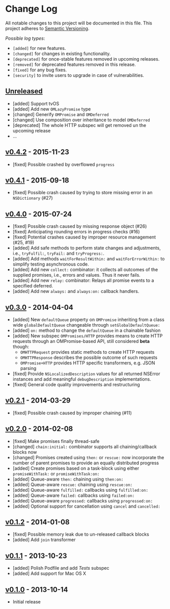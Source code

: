 # Change Log

All notable changes to this project will be documented in this file.
This project adheres to [Semantic Versioning](http://semver.org/).

_Possible log types_:

* `[added]` for new features.
* `[changed]` for changes in existing functionality.
* `[deprecated]` for once-stable features removed in upcoming releases.
* `[removed]` for deprecated features removed in this release.
* `[fixed]` for any bug fixes.
* `[security]` to invite users to upgrade in case of vulnerabilities.

## [Unreleased]

* [added] Support tvOS
* [added] Add new `OMLazyPromise` type
* [changed] Generify `OMPromise` and `OMDeferred`
* [changed] Use composition over inheritance to model `OMDeferred`
* [deprecated] The whole HTTP subspec will get removed un the upcoming release
* ...

## [v0.4.2] - 2015-11-23

* [fixed] Possible crashed by overflowed `progress`

## [v0.4.1] - 2015-09-18

* [fixed] Possible crash caused by trying to store missing error in
  an `NSDictionary` (#27)

## [v0.4.0] - 2015-07-24

* [fixed] Possible crash caused by missing response object (#26)
* [fixed] Anticipating rounding errors in progress checks (#16)
* [fixed] Potential crashes caused by improper resource management (#25, #19)
* [added] Add safe methods to perform state changes and adjustments,
  i.e., `tryFulfil:`, `tryFail:` and `tryProgress:`.
* [added] Add methods `waitForResultWithin:` and `waitForErrorWithin:` to
  simplify testing asynchronous code.
* [added] Add new `collect:` combinator: it collects all outcomes of the
  supplied promises, i.e., errors and values. Thus it never fails.
* [added] Add new `relay:` combinator: Relays all promise events to a
  specified deferred.
* [added] Add new `always:` and `always:on:` callback handlers.

## [v0.3.0] - 2014-04-04

* [added] New `defaultQueue` property on `OMPromise` inheriting from a
  class wide `globalDefaultQueue` changeable through `setGlobalDefaultQueue:`
* [added] `on:` method to change the `defaultQueue` in a chainable fashion
* [added] New subspec `OMPromises/HTTP` provides means to create HTTP requests
  through an OMPromise-based API, still considered **beta** though:
  - `OMHTTPRequest` provides static methods to create HTTP requests
  - `OMHTTPResponse` describes the possible outcome of such requests
  - `OMPromise+HTTP` provides HTTP specific transformers, e.g. JSON parsing
* [fixed] Provide `NSLocalizedDescription` values for all returned NSError
  instances and add meaningful `debugDescription` implementations.
* [fixed] General code quality improvements and restructuring

## [v0.2.1] - 2014-03-29

* [fixed] Possible crash caused by improper chaining (#11)

## [v0.2.0] - 2014-02-08

* [fixed] Make promises finally thread-safe
* [changed] `chain:initial:` combinator supports all chaining/callback
  blocks now
* [changed] Promises created using `then:` or `rescue:` now incorporate
  the number of parent promises to provide an equally distributed progress
* [added] Create promises based on a task-block using either
  `promiseWithTask:` or `promiseWithTask:on:`
* [added] Queue-aware `then:` chaining using `then:on:`
* [added] Queue-aware `rescue:` chaining using `rescue:on:`
* [added] Queue-aware `fulfilled:` callbacks using `fulfilled:on:`
* [added] Queue-aware `failed:` callbacks using `failed:on:`
* [added] Queue-aware `progressed:` callbacks using `progressed:on:`
* [added] Optional support for cancellation using `cancel` and `cancelled:`

## [v0.1.2] - 2014-01-08

* [fixed] Possible memory leak due to un-released callback blocks
* [added] Add `join` transformer

## [v0.1.1] - 2013-10-23

* [added] Polish Podfile and add _Tests_ subspec
* [added] Add support for Mac OS X

## [v0.1.0] - 2013-10-14

* Initial release


[Unreleased]: https://github.com/b52/OMPromises/compare/0.4.2...HEAD
[v0.4.2]: https://github.com/b52/OMPromises/compare/0.4.1...0.4.2
[v0.4.1]: https://github.com/b52/OMPromises/compare/0.4.0...0.4.1
[v0.4.0]: https://github.com/b52/OMPromises/compare/0.3.0...0.4.0
[v0.3.0]: https://github.com/b52/OMPromises/compare/0.2.1...0.3.0
[v0.2.1]: https://github.com/b52/OMPromises/compare/0.2.0...0.2.1
[v0.2.0]: https://github.com/b52/OMPromises/compare/0.1.2...0.2.0
[v0.1.2]: https://github.com/b52/OMPromises/compare/0.1.1...0.1.2
[v0.1.1]: https://github.com/b52/OMPromises/compare/0.1...0.1.1
[v0.1.0]: https://github.com/b52/OMPromises/tree/0.1

